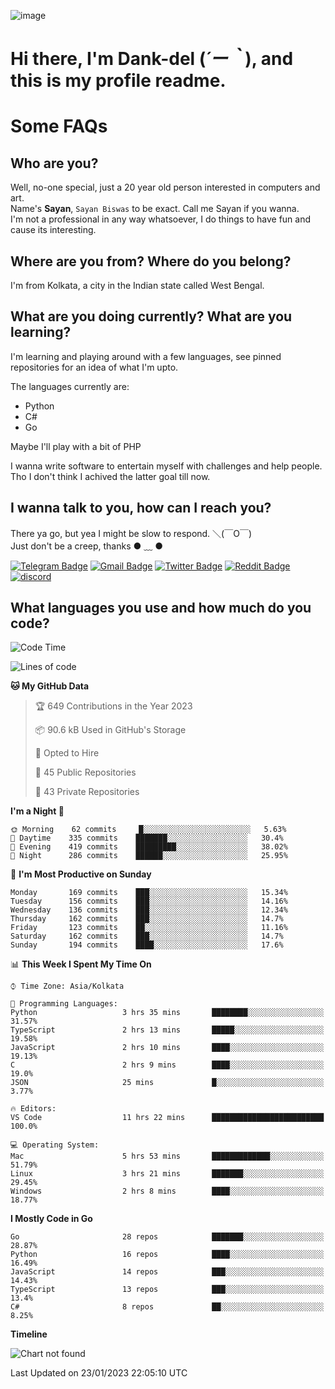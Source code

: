 ![image](https://user-images.githubusercontent.com/63096193/125182844-29f20800-e22f-11eb-8dc9-b0f2d29647bb.png)

# **Hi there, I'm Dank-del (*´ー｀*), and this is my profile readme.**
<!--  [![Profile views](https://gpvc.arturio.dev/dank-del)](https://github.com/dank-del) -->
# Some FAQs

## **Who are you?**

Well, no-one special, just a 20 year old person interested in computers and art. \
Name's **Sayan**, `Sayan Biswas` to be exact. Call me Sayan if you wanna. \
I'm not a professional in any way whatsoever, I do things to have fun and cause its interesting.

## **Where are you from? Where do you belong?**

I'm from Kolkata, a city in the Indian state called West Bengal.

## **What are you doing currently? What are you learning?**

I'm learning and playing around with a few languages, see pinned repositories for an idea of what I'm upto.

The languages currently are:

- Python
- C#
- Go

Maybe I'll play with a bit of PHP

I wanna write software to entertain myself with challenges and help people. \
Tho I don't think I achived the latter goal till now.

<!--## **Eww, I see a weeb profile.**

Can't help it, it's the best way to hide my face on this account
> Why do people hate weebs .-.

## **Cool, what more interests you?**

My interests are quite, weird. They're scattered all over the place. \
I've been fascinated by music and have studied it since the age of 6, I've performed on stage and on air but yeah now I've been away from that. I specialize in key instruments. \
Another thing that interests me is Media Production, aka, working with audio, video and broadcasting media.

> I just like art in general. also feeds the reason of me being obsessed with Japanese drawings (⋟ ﹏ ⋞)-->

## **I wanna talk to you, how can I reach you?**

There ya go, but yea I might be slow to respond. ＼(￣O￣) \
Just don't be a creep, thanks ● ﹏ ●

[![Telegram Badge](https://img.shields.io/badge/-dank_as_fuck-1ca0f1?style=flat-square&logo=telegram&logoColor=white&link=https://t.me/dank_as_fuck)](https://t.me/dank_as_fuck)
[![Gmail Badge](https://img.shields.io/badge/-sayan@asia.com-c14438?style=flat-square&logo=Gmail&logoColor=white&link=mailto:sayan@asia.com)](mailto:sayan@asia.com)
[![Twitter Badge](https://img.shields.io/twitter/follow/TheDankDel?style=social)](https://twitter.com/TheDankDel)
[![Reddit Badge](https://img.shields.io/reddit/user-karma/combined/dank_as_fuck_?style=social)](https://www.reddit.com/user/dank_as_fuck_/)
[![discord](https://discord-md-badge.vercel.app/api/shield/506536929152466945?style=social)](https://discordapp.com/users/506536929152466945)

## **What languages you use and how much do you code?**

<!--START_SECTION:waka-->
![Code Time](http://img.shields.io/badge/Code%20Time-1%2C023%20hrs%2049%20mins-blue)

![Lines of code](https://img.shields.io/badge/From%20Hello%20World%20I%27ve%20Written-1%20Million%20lines%20of%20code-blue)

**🐱 My GitHub Data** 

> 🏆 649 Contributions in the Year 2023
 > 
> 📦 90.6 kB Used in GitHub's Storage 
 > 
> 💼 Opted to Hire
 > 
> 📜 45 Public Repositories 
 > 
> 🔑 43 Private Repositories  
 > 
**I'm a Night 🦉** 

```text
🌞 Morning    62 commits     █░░░░░░░░░░░░░░░░░░░░░░░░   5.63% 
🌆 Daytime    335 commits    ███████░░░░░░░░░░░░░░░░░░   30.4% 
🌃 Evening    419 commits    █████████░░░░░░░░░░░░░░░░   38.02% 
🌙 Night      286 commits    ██████░░░░░░░░░░░░░░░░░░░   25.95%

```
📅 **I'm Most Productive on Sunday** 

```text
Monday       169 commits    ███░░░░░░░░░░░░░░░░░░░░░░   15.34% 
Tuesday      156 commits    ███░░░░░░░░░░░░░░░░░░░░░░   14.16% 
Wednesday    136 commits    ███░░░░░░░░░░░░░░░░░░░░░░   12.34% 
Thursday     162 commits    ███░░░░░░░░░░░░░░░░░░░░░░   14.7% 
Friday       123 commits    ██░░░░░░░░░░░░░░░░░░░░░░░   11.16% 
Saturday     162 commits    ███░░░░░░░░░░░░░░░░░░░░░░   14.7% 
Sunday       194 commits    ████░░░░░░░░░░░░░░░░░░░░░   17.6%

```


📊 **This Week I Spent My Time On** 

```text
⌚︎ Time Zone: Asia/Kolkata

💬 Programming Languages: 
Python                   3 hrs 35 mins       ████████░░░░░░░░░░░░░░░░░   31.57% 
TypeScript               2 hrs 13 mins       █████░░░░░░░░░░░░░░░░░░░░   19.58% 
JavaScript               2 hrs 10 mins       ████░░░░░░░░░░░░░░░░░░░░░   19.13% 
C                        2 hrs 9 mins        ████░░░░░░░░░░░░░░░░░░░░░   19.0% 
JSON                     25 mins             █░░░░░░░░░░░░░░░░░░░░░░░░   3.77%

🔥 Editors: 
VS Code                  11 hrs 22 mins      █████████████████████████   100.0%

💻 Operating System: 
Mac                      5 hrs 53 mins       █████████████░░░░░░░░░░░░   51.79% 
Linux                    3 hrs 21 mins       ███████░░░░░░░░░░░░░░░░░░   29.45% 
Windows                  2 hrs 8 mins        ████░░░░░░░░░░░░░░░░░░░░░   18.77%

```

**I Mostly Code in Go** 

```text
Go                       28 repos            ███████░░░░░░░░░░░░░░░░░░   28.87% 
Python                   16 repos            ████░░░░░░░░░░░░░░░░░░░░░   16.49% 
JavaScript               14 repos            ███░░░░░░░░░░░░░░░░░░░░░░   14.43% 
TypeScript               13 repos            ███░░░░░░░░░░░░░░░░░░░░░░   13.4% 
C#                       8 repos             ██░░░░░░░░░░░░░░░░░░░░░░░   8.25%

```


**Timeline**

![Chart not found](https://raw.githubusercontent.com/Dank-del/Dank-del/main/charts/bar_graph.png) 


 Last Updated on 23/01/2023 22:05:10 UTC
<!--END_SECTION:waka-->

<!--## **Can I stalk your spotify?**

Um sure.

![OwO Spotify](https://spotify-recently-played-readme.vercel.app/api?user=31fdrsslnr7nvq4ytqwtw7c4rxfm&count=5)-->
